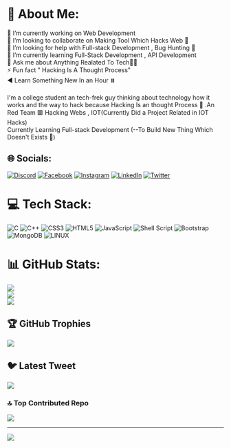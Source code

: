 # 💫 About Me:
🔭 I’m currently working on Web Development <br>👯 I’m looking to collaborate on Making Tool Which Hacks Web 🙂<br>🤝 I’m looking for help with Full-stack Development , Bug Hunting 🐞<br>🌱 I’m currently learning Full-Stack Development , API Development <br>💬 Ask me about Anything Realated To Tech🧑‍💻<br>⚡ Fun fact " Hacking Is A Thought Process"<br>◀️ Learn Something New In an Hour ⏸️<br><br>I'm a college student an tech-frek guy thinking about technology how it works and the way to hack because Hacking Is an thought Process 💭 .An Red Team 🟥 Hacking Webs , IOT(Currently Did a Project Related in IOT Hacks)<br>Currently Learning Full-stack Development (--To Build New Thing Which Doesn't Exists 🙂)


## 🌐 Socials:
[![Discord](https://img.shields.io/badge/Discord-%237289DA.svg?logo=discord&logoColor=white)](https://discord.gg/https://discord.gg/xknzpwRj) [![Facebook](https://img.shields.io/badge/Facebook-%231877F2.svg?logo=Facebook&logoColor=white)](https://facebook.com/ ) [![Instagram](https://img.shields.io/badge/Instagram-%23E4405F.svg?logo=Instagram&logoColor=white)](https://instagram.com/https://www.instagram.com/invites/contact/?i=1xd387nzqykbv&utm_content=o3o1ppq) [![LinkedIn](https://img.shields.io/badge/LinkedIn-%230077B5.svg?logo=linkedin&logoColor=white)](https://linkedin.com/in/https://www.linkedin.com/in/-aro-barath-chandru--12725622a) [![Twitter](https://img.shields.io/badge/Twitter-%231DA1F2.svg?logo=Twitter&logoColor=white)](https://twitter.com/@mello_abc) 

# 💻 Tech Stack:
![C](https://img.shields.io/badge/c-%2300599C.svg?style=plastic&logo=c&logoColor=white) ![C++](https://img.shields.io/badge/c++-%2300599C.svg?style=plastic&logo=c%2B%2B&logoColor=white) ![CSS3](https://img.shields.io/badge/css3-%231572B6.svg?style=plastic&logo=css3&logoColor=white) ![HTML5](https://img.shields.io/badge/html5-%23E34F26.svg?style=plastic&logo=html5&logoColor=white) ![JavaScript](https://img.shields.io/badge/javascript-%23323330.svg?style=plastic&logo=javascript&logoColor=%23F7DF1E) ![Shell Script](https://img.shields.io/badge/shell_script-%23121011.svg?style=plastic&logo=gnu-bash&logoColor=white) ![Bootstrap](https://img.shields.io/badge/bootstrap-%23563D7C.svg?style=plastic&logo=bootstrap&logoColor=white) ![MongoDB](https://img.shields.io/badge/MongoDB-%234ea94b.svg?style=plastic&logo=mongodb&logoColor=white) ![LINUX](https://img.shields.io/badge/Linux-FCC624?style=plastic&logo=linux&logoColor=black)
# 📊 GitHub Stats:
![](https://github-readme-stats.vercel.app/api?username=cyber-bytezz&theme=tokyonight&hide_border=false&include_all_commits=false&count_private=false)<br/>
![](https://github-readme-streak-stats.herokuapp.com/?user=cyber-bytezz&theme=tokyonight&hide_border=false)<br/>
![](https://github-readme-stats.vercel.app/api/top-langs/?username=cyber-bytezz&theme=tokyonight&hide_border=false&include_all_commits=false&count_private=false&layout=compact)

## 🏆 GitHub Trophies
![](https://github-profile-trophy.vercel.app/?username=cyber-bytezz&theme=onestar&no-frame=false&no-bg=true&margin-w=4)

## 🐦 Latest Tweet
[![](https://gtce.itsvg.in/api?username=@mello_abc)](https://github.com/VishwaGauravIn/github-twitter-card-embed)

### 🔝 Top Contributed Repo
![](https://github-contributor-stats.vercel.app/api?username=cyber-bytezz&limit=5&theme=tokyonight&combine_all_yearly_contributions=true)

---
[![](https://visitcount.itsvg.in/api?id=cyber-bytezz&icon=8&color=0)](https://visitcount.itsvg.in)

<!-- Proudly created with GPRM ( https://gprm.itsvg.in ) -->
